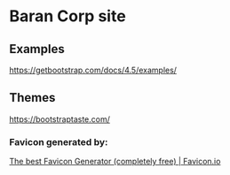 # Baran Corp site

## Examples
https://getbootstrap.com/docs/4.5/examples/

## Themes
https://bootstraptaste.com/

### Favicon generated by:
[The best Favicon Generator (completely free) \| Favicon.io](https://favicon.io/favicon-generator/)